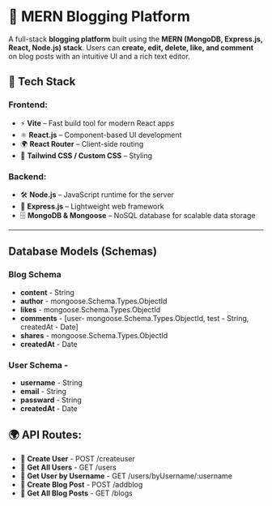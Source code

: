 # 📝 MERN Blogging Platform

A full-stack **blogging platform** built using the **MERN (MongoDB, Express.js, React, Node.js) stack**. Users can **create, edit, delete, like, and comment** on blog posts with an intuitive UI and a rich text editor.

## 🚀 Tech Stack

### **Frontend:**
- ⚡ **Vite** – Fast build tool for modern React apps  
- ⚛ **React.js** – Component-based UI development  
- 🌍 **React Router** – Client-side routing    
- 🎨 **Tailwind CSS / Custom CSS** – Styling   

### **Backend:**
- 🛠 **Node.js** – JavaScript runtime for the server  
- 🚀 **Express.js** – Lightweight web framework  
- 🗄 **MongoDB & Mongoose** – NoSQL database for scalable data storage   
---

## Database Models (Schemas)
### **Blog Schema** 
- **content** - String
- **author** - mongoose.Schema.Types.ObjectId
- **likes** - mongoose.Schema.Types.ObjectId
- **comments** - [user- mongoose.Schema.Types.ObjectId, test - String, createdAt - Date]
- **shares** - mongoose.Schema.Types.ObjectId
- **createdAt** - Date

### **User Schema** -
- **username** - String
- **email** - String
- **passward** - String
- **createdAt** - Date


## 🌍 API Routes: 
- 🔹 **Create User** - POST /createuser
- 🔹 **Get All Users** - GET /users
- 🔹 **Get User by Username** - GET /users/byUsername/:username
- 🔹 **Create Blog Post** - POST /addblog
- 🔹 **Get All Blog Posts** - GET /blogs
